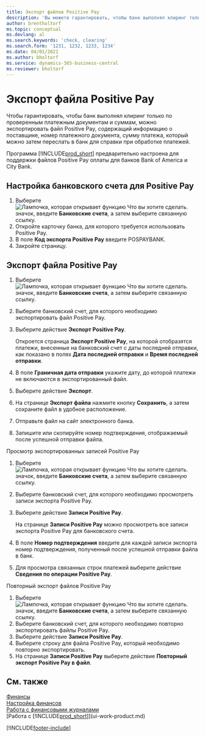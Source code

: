```yaml
---
title: Экспорт файлов Positive Pay
description: 'Вы можете гарантировать, чтобы банк выполнял клиринг только проверенных платежных документов и сумм путем экспорта файла Positive Pay, содержащего сведения о поставщике и платеже.'
author: brentholtorf
ms.topic: conceptual
ms.devlang: al
ms.search.keywords: 'check, clearing'
ms.search.form: '1231, 1232, 1233, 1234'
ms.date: 04/01/2021
ms.author: bholtorf
ms.service: dynamics-365-business-central
ms.reviewer: bholtorf
---
```

# <a name="export-a-positive-pay-file"></a>Экспорт файла Positive Pay
Чтобы гарантировать, чтобы банк выполнял клиринг только по проверенным платежным документам и суммам, можно экспортировать файл Positive Pay, содержащий информацию о поставщике, номер платежного документа, сумму платежа, который можно затем переслать в банк для справки при обработке платежей.

Программа [!INCLUDE[prod_short](includes/prod_short.md)] предварительно настроена для поддержки файлов Positive Pay оплаты для банков Bank of America и City Bank.

## <a name="to-set-up-a-bank-account-for-positive-pay"></a>Настройка банковского счета для Positive Pay
1. Выберите ![Лампочка, которая открывает функцию Что вы хотите сделать.](media/ui-search/search_small.png "Что вы хотите сделать") значок, введите **Банковские счета**, а затем выберите связанную ссылку.
2. Откройте карточку банка, для которого требуется использовать Positive Pay.
3. В поле **Код экспорта Positive Pay** введите POSPAYBANK.
4. Закройте страницу.

## <a name="to-export-a-positive-pay-file"></a>Экспорт файла Positive Pay
1. Выберите ![Лампочка, которая открывает функцию Что вы хотите сделать.](media/ui-search/search_small.png "Что вы хотите сделать") значок, введите **Банковские счета**, а затем выберите связанную ссылку.
2. Выберите банковский счет, для которого необходимо экспортировать файл Positive Pay.
3. Выберите действие **Экспорт Positive Pay**.

    Откроется страница **Экспорт Positive Pay**, на которой отобразятся платежи, внесенные на банковский счет с даты последней отправки, как показано в полях **Дата последней отправки** и **Время последней отправки**.
4. В поле **Граничная дата отправки** укажите дату, до которой платежи не включаются в экспортированный файл.
5. Выберите действие **Экспорт**.
6. На странице **Экспорт файла** нажмите кнопку **Сохранить**, а затем сохраните файл в удобное расположение.
7. Отправьте файл на сайт электронного банка.
8. Запишите или скопируйте номер подтверждения, отображаемый после успешной отправки файла.

Просмотр экспортированных записей Positive Pay

1. Выберите ![Лампочка, которая открывает функцию Что вы хотите сделать.](media/ui-search/search_small.png "Что вы хотите сделать") значок, введите **Банковские счета**, а затем выберите связанную ссылку.
2. Выберите банковский счет, для которого необходимо просмотреть записи экспорта Positive Pay.
3. Выберите действие **Записи Positive Pay**.

    На странице **Записи Positive Pay** можно просмотреть все записи экспорта Positive Pay для банковского счета.
4. В поле **Номер подтверждения** введите для каждой записи экспорта номер подтверждения, полученный после успешной отправки файла в банк.
5. Для просмотра связанных строк платежей выберите действие **Сведения по операции Positive Pay**.

Повторный экспорт файлов Positive Pay

1. Выберите ![Лампочка, которая открывает функцию Что вы хотите сделать.](media/ui-search/search_small.png "Что вы хотите сделать") значок, введите **Банковские счета**, а затем выберите связанную ссылку.
2. Выберите банковский счет, для которого необходимо повторно экспортировать файлы Positive Pay.
3. Выберите действие **Записи Positive Pay**.
4. Выберите строку для файла Positive Pay, который необходимо повторно экспортировать.
5. На странице **Записи Positive Pay** выберите действие **Повторный экспорт Positive Pay в файл**.

## <a name="see-also"></a>См. также
[Финансы](finance.md)  
[Настройка финансов](finance-setup-finance.md)  
[Работа с финансовыми журналами](ui-work-general-journals.md)  
[Работа с [!INCLUDE[prod_short](includes/prod_short.md)]](ui-work-product.md)


[!INCLUDE[footer-include](includes/footer-banner.md)]
